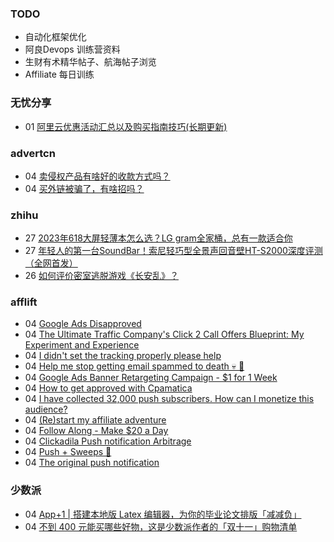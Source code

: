 ### TODO
-  自动化框架优化
-  阿良Devops 训练营资料
-  生财有术精华帖子、航海帖子浏览
-  Affiliate 每日训练

### 无忧分享
<!-- ruyo:START -->
-  01 [阿里云优惠活动汇总以及购买指南技巧&lpar;长期更新&rpar;](https://51.ruyo.net/18526.html)<!-- ruyo:END -->

### advertcn
<!-- advertcn:START -->
-  04 [卖侵权产品有啥好的收款方式吗？](https://www.advertcn.com/forum.php?mod=viewthread&tid=112808)
-  04 [买外链被骗了，有啥招吗？](https://www.advertcn.com/forum.php?mod=viewthread&tid=112807)<!-- advertcn:END -->

### zhihu
<!-- zhihu:START -->
-  27 [2023年618大屏轻薄本怎么选？LG gram全家桶，总有一款适合你](http://zhuanlan.zhihu.com/p/632641888?utm_campaign=rss&utm_medium=rss&utm_source=rss&utm_content=title)
-  27 [年轻人的第一台SoundBar！索尼轻巧型全景声回音壁HT-S2000深度评测（全网首发）](http://zhuanlan.zhihu.com/p/630990296?utm_campaign=rss&utm_medium=rss&utm_source=rss&utm_content=title)
-  26 [如何评价密室逃脱游戏《长安乱》？](http://www.zhihu.com/question/563950552/answer/3045961312?utm_campaign=rss&utm_medium=rss&utm_source=rss&utm_content=title)<!-- zhihu:END -->

### afflift
<!-- afflift:START -->
-  04 [Google Ads Disapproved](https://afflift.com/f/threads/google-ads-disapproved.11937/)
-  04 [The Ultimate Traffic Company&#39;s Click 2 Call Offers Blueprint: My Experiment and Experience](https://afflift.com/f/threads/the-ultimate-traffic-companys-click-2-call-offers-blueprint-my-experiment-and-experience.11745/)
-  04 [I didn&#39;t set the tracking properly please help](https://afflift.com/f/threads/i-didnt-set-the-tracking-properly-please-help.11936/)
-  04 [Help me stop getting email spammed to death 💀 🙏](https://afflift.com/f/threads/help-me-stop-getting-email-spammed-to-death-%F0%9F%92%80-%F0%9F%99%8F.11932/)
-  04 [Google Ads Banner Retargeting Campaign - $1 for 1 Week](https://afflift.com/f/threads/google-ads-banner-retargeting-campaign-1-for-1-week.9691/)
-  04 [How to get approved with Cpamatica](https://afflift.com/f/threads/how-to-get-approved-with-cpamatica.11935/)
-  04 [I have collected 32,000 push subscribers. How can I monetize this audience?](https://afflift.com/f/threads/i-have-collected-32-000-push-subscribers-how-can-i-monetize-this-audience.11928/)
-  04 [&lpar;Re&rpar;start my affiliate adventure](https://afflift.com/f/threads/re-start-my-affiliate-adventure.11887/)
-  04 [Follow Along - Make $20 a Day](https://afflift.com/f/threads/follow-along-make-20-a-day.10149/)
-  04 [Clickadila Push notification Arbitrage](https://afflift.com/f/threads/clickadila-push-notification-arbitrage.11771/)
-  04 [Push + Sweeps 🚀](https://afflift.com/f/threads/push-sweeps-%F0%9F%9A%80.11919/)
-  04 [The original push notification](https://afflift.com/f/threads/the-original-push-notification.11922/)<!-- afflift:END -->

### 少数派
<!-- sspai:START -->
-  04 [App+1 |  搭建本地版 Latex 编辑器，为你的毕业论文排版「减减负」](https://sspai.com/post/83982)
-  04 [不到 400 元能买哪些好物，这是少数派作者的「双十一」购物清单](https://sspai.com/post/83991)<!-- sspai:END -->
